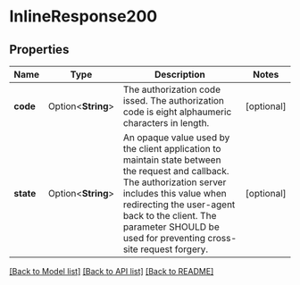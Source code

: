 # InlineResponse200

## Properties

Name | Type | Description | Notes
------------ | ------------- | ------------- | -------------
**code** | Option<**String**> | The authorization code issed.  The authorization code is eight alphaumeric characters in length. | [optional]
**state** | Option<**String**> | An opaque value used by the client application to maintain state between the request and callback.  The authorization server includes this value when redirecting the user-agent back to the client.  The parameter SHOULD be used for preventing cross-site request forgery.  | [optional]

[[Back to Model list]](../README.md#documentation-for-models) [[Back to API list]](../README.md#documentation-for-api-endpoints) [[Back to README]](../README.md)


